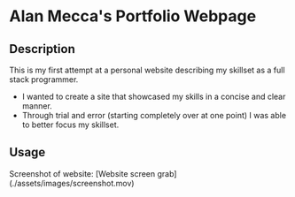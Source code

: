 # Alan Mecca's Portfolio Webpage

## Description

This is my first attempt at a personal website describing my skillset as a full stack programmer.

* I wanted to create a site that showcased my skills in a concise and clear manner.
* Through trial and error (starting completely over at one point) I was able to better focus my skillset.   

## Usage

Screenshot of website: [Website screen grab] (./assets/images/screenshot.mov)